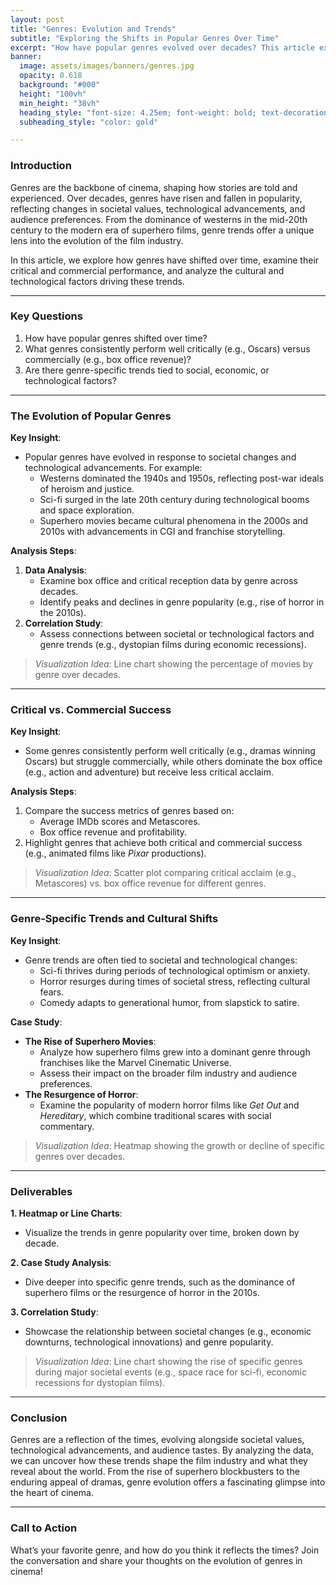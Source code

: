 ```yaml
---
layout: post
title: "Genres: Evolution and Trends"
subtitle: "Exploring the Shifts in Popular Genres Over Time"
excerpt: "How have popular genres evolved over decades? This article examines the trends in genre popularity, critical and commercial success, and the impact of societal and technological changes."
banner:
  image: assets/images/banners/genres.jpg
  opacity: 0.618
  background: "#000"
  height: "100vh"
  min_height: "38vh"
  heading_style: "font-size: 4.25em; font-weight: bold; text-decoration: underline"
  subheading_style: "color: gold"

---
```


### Introduction
Genres are the backbone of cinema, shaping how stories are told and experienced. Over decades, genres have risen and fallen in popularity, reflecting changes in societal values, technological advancements, and audience preferences. From the dominance of westerns in the mid-20th century to the modern era of superhero films, genre trends offer a unique lens into the evolution of the film industry.

In this article, we explore how genres have shifted over time, examine their critical and commercial performance, and analyze the cultural and technological factors driving these trends.

---

### Key Questions
1. How have popular genres shifted over time?
2. What genres consistently perform well critically (e.g., Oscars) versus commercially (e.g., box office revenue)?
3. Are there genre-specific trends tied to social, economic, or technological factors?

---

### The Evolution of Popular Genres
**Key Insight**:
- Popular genres have evolved in response to societal changes and technological advancements. For example:
  - Westerns dominated the 1940s and 1950s, reflecting post-war ideals of heroism and justice.
  - Sci-fi surged in the late 20th century during technological booms and space exploration.
  - Superhero movies became cultural phenomena in the 2000s and 2010s with advancements in CGI and franchise storytelling.

**Analysis Steps**:
1. **Data Analysis**:
   - Examine box office and critical reception data by genre across decades.
   - Identify peaks and declines in genre popularity (e.g., rise of horror in the 2010s).
2. **Correlation Study**:
   - Assess connections between societal or technological factors and genre trends (e.g., dystopian films during economic recessions).

> _Visualization Idea_: Line chart showing the percentage of movies by genre over decades.

---

### Critical vs. Commercial Success
**Key Insight**:
- Some genres consistently perform well critically (e.g., dramas winning Oscars) but struggle commercially, while others dominate the box office (e.g., action and adventure) but receive less critical acclaim.

**Analysis Steps**:
1. Compare the success metrics of genres based on:
   - Average IMDb scores and Metascores.
   - Box office revenue and profitability.
2. Highlight genres that achieve both critical and commercial success (e.g., animated films like _Pixar_ productions).

> _Visualization Idea_: Scatter plot comparing critical acclaim (e.g., Metascores) vs. box office revenue for different genres.

---

### Genre-Specific Trends and Cultural Shifts
**Key Insight**:
- Genre trends are often tied to societal and technological changes:
  - Sci-fi thrives during periods of technological optimism or anxiety.
  - Horror resurges during times of societal stress, reflecting cultural fears.
  - Comedy adapts to generational humor, from slapstick to satire.

**Case Study**:
- **The Rise of Superhero Movies**:
  - Analyze how superhero films grew into a dominant genre through franchises like the Marvel Cinematic Universe.
  - Assess their impact on the broader film industry and audience preferences.
- **The Resurgence of Horror**:
  - Examine the popularity of modern horror films like _Get Out_ and _Hereditary_, which combine traditional scares with social commentary.

> _Visualization Idea_: Heatmap showing the growth or decline of specific genres over decades.

---

### Deliverables
**1. Heatmap or Line Charts**:
- Visualize the trends in genre popularity over time, broken down by decade.

**2. Case Study Analysis**:
- Dive deeper into specific genre trends, such as the dominance of superhero films or the resurgence of horror in the 2010s.

**3. Correlation Study**:
- Showcase the relationship between societal changes (e.g., economic downturns, technological innovations) and genre popularity.

> _Visualization Idea_: Line chart showing the rise of specific genres during major societal events (e.g., space race for sci-fi, economic recessions for dystopian films).

---

### Conclusion
Genres are a reflection of the times, evolving alongside societal values, technological advancements, and audience tastes. By analyzing the data, we can uncover how these trends shape the film industry and what they reveal about the world. From the rise of superhero blockbusters to the enduring appeal of dramas, genre evolution offers a fascinating glimpse into the heart of cinema.

---

### Call to Action
What’s your favorite genre, and how do you think it reflects the times? Join the conversation and share your thoughts on the evolution of genres in cinema!
